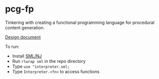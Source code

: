 # pcg-fp
Tinkering with creating a functional programming language for procedural content generation.

[Design document](https://docs.google.com/document/d/1yoQqZrVah0TXHAcETi4QIyr48cril_crmiTs_87vmTo/edit?usp=sharing)

To run:
- Install [SML/NJ](https://www.smlnj.org/)
- Run ``rlwrap sml`` in the repo directory
- Type ``use "interpreter.sml;``
- Type ``Interpreter.<fn>`` to access functions
